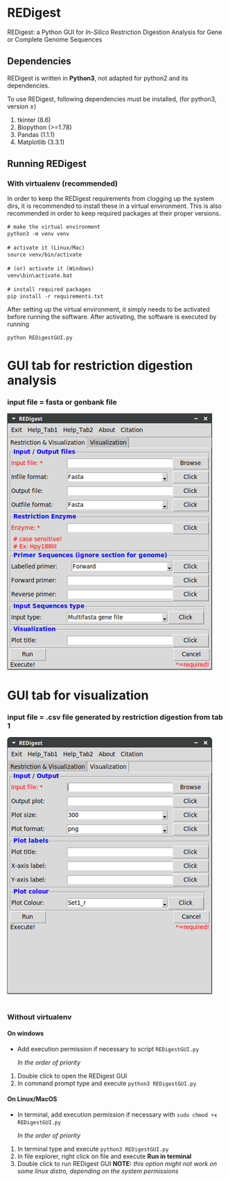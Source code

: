 # REDigest
REDigest: a Python GUI for *In-Silico* Restriction Digestion Analysis for Gene or Complete Genome Sequences

## Dependencies
REDigest is written in **Python3**, not adapted for python2 and its dependencies.

To use REDigest, following dependencies must be installed, (for python3, version ≥) 

1. tkinter (8.6)
2. Biopython (>=1.78)
3. Pandas (1.1.1)
4. Matplotlib (3.3.1)

## Running REDigest

### With virtualenv (recommended)

In order to keep the REDigest requirements from clogging up the system dirs, it is recommended to install these in a virtual environment. This is also recommended in order to keep required packages at their proper versions.

```
# make the virtual environment
python3 -m venv venv

# activate it (Linux/Mac)
source venv/bin/activate

# (or) activate it (Windows)
venv\bin\activate.bat

# install required packages
pip install -r requirements.txt
```

After setting up the virtual environment, it simply needs to be activated before running the software. After activating, the software is executed by running
```
python REDigestGUI.py
```


# GUI tab for restriction digestion analysis

### input file = fasta or genbank file

![alt text](https://github.com/abhijeetsingh1704/REDigest/blob/master/REDigest.png?raw=true)



#


# GUI tab for visualization

### input file = .csv file generated by restriction digestion from tab 1

![alt text](https://github.com/abhijeetsingh1704/REDigest/blob/master/REDigest2.png?raw=true)


#


### Without virtualenv

#### On windows
* Add execution permission if necessary to script `REDigestGUI.py`

    *In the order of priority*
1. Double click to open the REDigest GUI
2. In command prompt type and execute `python3 REDigestGUI.py`

#### On Linux/MacOS
* In terminal, add execution permission if necessary with `sudo chmod +x REDigestGUI.py`

    *In the order of priority*
1. In terminal type and execute `python3 REDigestGUI.py`
2. In file explorer, right click on file and execute **Run in terminal**
3. Double click to run REDigest GUI **NOTE:** *this option might not work on some linux distro, depending on the system permissions*
